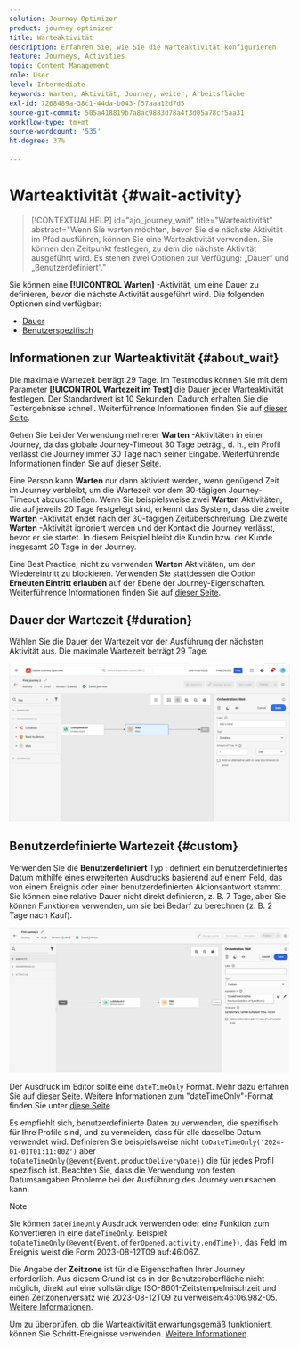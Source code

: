 ```yaml
---
solution: Journey Optimizer
product: journey optimizer
title: Warteaktivität
description: Erfahren Sie, wie Sie die Warteaktivität konfigurieren
feature: Journeys, Activities
topic: Content Management
role: User
level: Intermediate
keywords: Warten, Aktivität, Journey, weiter, Arbeitsfläche
exl-id: 7268489a-38c1-44da-b043-f57aaa12d7d5
source-git-commit: 505a418819b7a8ac9883d78a4f3d05a78cf5aa31
workflow-type: tm+mt
source-wordcount: '535'
ht-degree: 37%

---
```


# Warteaktivität {#wait-activity}

>[!CONTEXTUALHELP]
>id="ajo_journey_wait"
>title="Warteaktivität"
>abstract="Wenn Sie warten möchten, bevor Sie die nächste Aktivität im Pfad ausführen, können Sie eine Warteaktivität verwenden. Sie können den Zeitpunkt festlegen, zu dem die nächste Aktivität ausgeführt wird. Es stehen zwei Optionen zur Verfügung: „Dauer“ und „Benutzerdefiniert“."

Sie können eine **[!UICONTROL Warten]** -Aktivität, um eine Dauer zu definieren, bevor die nächste Aktivität ausgeführt wird. Die folgenden Optionen sind verfügbar:

* [Dauer](#duration)
* [Benutzerspezifisch](#custom)

<!--
* [Email send time optimization](#email_send_time_optimization)
* [Fixed date](#fixed_date) 
-->

## Informationen zur Warteaktivität {#about_wait}

Die maximale Wartezeit beträgt 29 Tage. Im Testmodus können Sie mit dem Parameter **[!UICONTROL Wartezeit im Test]** die Dauer jeder Warteaktivität festlegen. Der Standardwert ist 10 Sekunden. Dadurch erhalten Sie die Testergebnisse schnell. Weiterführende Informationen finden Sie auf [dieser Seite](../building-journeys/testing-the-journey.md).

Gehen Sie bei der Verwendung mehrerer **Warten** -Aktivitäten in einer Journey, da das globale Journey-Timeout 30 Tage beträgt, d. h., ein Profil verlässt die Journey immer 30 Tage nach seiner Eingabe. Weiterführende Informationen finden Sie auf [dieser Seite](../building-journeys/journey-gs.md#global_timeout).

Eine Person kann **Warten** nur dann aktiviert werden, wenn genügend Zeit im Journey verbleibt, um die Wartezeit vor dem 30-tägigen Journey-Timeout abzuschließen. Wenn Sie beispielsweise zwei **Warten** Aktivitäten, die auf jeweils 20 Tage festgelegt sind, erkennt das System, dass die zweite **Warten** -Aktivität endet nach der 30-tägigen Zeitüberschreitung. Die zweite **Warten** -Aktivität ignoriert werden und der Kontakt die Journey verlässt, bevor er sie startet. In diesem Beispiel bleibt die Kundin bzw. der Kunde insgesamt 20 Tage in der Journey.

Eine Best Practice, nicht zu verwenden **Warten** Aktivitäten, um den Wiedereintritt zu blockieren. Verwenden Sie stattdessen die Option **Erneuten Eintritt erlauben** auf der Ebene der Journey-Eigenschaften. Weiterführende Informationen finden Sie auf [dieser Seite](../building-journeys/journey-gs.md#entrance).

## Dauer der Wartezeit {#duration}

Wählen Sie die Dauer der Wartezeit vor der Ausführung der nächsten Aktivität aus. Die maximale Wartezeit beträgt 29 Tage.

![Definieren der Wartezeit](assets/journey55.png)

<!--
## Fixed date wait{#fixed_date}

Select the date for the execution of the next activity.

![](assets/journey56.png)

-->

## Benutzerdefinierte Wartezeit {#custom}

Verwenden Sie die **Benutzerdefiniert** Typ : definiert ein benutzerdefiniertes Datum mithilfe eines erweiterten Ausdrucks basierend auf einem Feld, das von einem Ereignis oder einer benutzerdefinierten Aktionsantwort stammt. Sie können eine relative Dauer nicht direkt definieren, z. B. 7 Tage, aber Sie können Funktionen verwenden, um sie bei Bedarf zu berechnen (z. B. 2 Tage nach Kauf).

![Definieren einer benutzerdefinierten Wartezeit mit einem Ausdruck](assets/journey57.png)

Der Ausdruck im Editor sollte eine `dateTimeOnly` Format. Mehr dazu erfahren Sie auf [dieser Seite](expression/expressionadvanced.md). Weitere Informationen zum &quot;dateTimeOnly&quot;-Format finden Sie unter [diese Seite](expression/data-types.md).

Es empfiehlt sich, benutzerdefinierte Daten zu verwenden, die spezifisch für Ihre Profile sind, und zu vermeiden, dass für alle dasselbe Datum verwendet wird. Definieren Sie beispielsweise nicht `toDateTimeOnly('2024-01-01T01:11:00Z')` aber `toDateTimeOnly(@event{Event.productDeliveryDate})` die für jedes Profil spezifisch ist. Beachten Sie, dass die Verwendung von festen Datumsangaben Probleme bei der Ausführung des Journey verursachen kann.


>[!NOTE]
>
>Sie können `dateTimeOnly` Ausdruck verwenden oder eine Funktion zum Konvertieren in eine `dateTimeOnly`. Beispiel: `toDateTimeOnly(@event{Event.offerOpened.activity.endTime})`, das Feld im Ereignis weist die Form 2023-08-12T09 auf:46:06Z.
>
>Die Angabe der **Zeitzone** ist für die Eigenschaften Ihrer Journey erforderlich. Aus diesem Grund ist es in der Benutzeroberfläche nicht möglich, direkt auf eine vollständige ISO-8601-Zeitstempelmischzeit und einen Zeitzonenversatz wie 2023-08-12T09 zu verweisen:46:06.982-05. [Weitere Informationen](../building-journeys/timezone-management.md).


Um zu überprüfen, ob die Warteaktivität erwartungsgemäß funktioniert, können Sie Schritt-Ereignisse verwenden. [Weitere Informationen](../reports/query-examples.md#common-queries).

<!--## Email send time optimization{#email_send_time_optimization}

This type of wait uses a score calculated in Adobe Experience Platform. The score calculates the propensity to click or open an email in the future based on past behavior. Note that the algorithm calculating the score needs a certain amount of data to work. As a result, when it does not have enough data, the default wait time will apply. At publication time, you'll be notified that the default time applies.

>[!NOTE]
>
>The first event of your journey must have a namespace.
>
>This capability is only available after an **[!UICONTROL Email]** activity. You need to have Adobe Campaign Standard.

1. In the **[!UICONTROL Amount of time]** field, define the number of hours to consider to optimize email sending.
1. In the **[!UICONTROL Optimization type]** field, choose if the optimization should increase clicks or opens.
1. In the **[!UICONTROL Default time]** field, define the default time to wait if the predictive send time score is not available.

    >[!NOTE]
    >
    >Note that the send time score can be unavailable because there is not enough data to perform the calculation. In this case, you will be informed, at publication time, that the default time applies.

![](assets/journey57bis.png)-->
